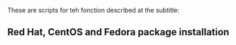 These are scripts for teh fonction described at the subtitle: 
## Red Hat, CentOS and Fedora package installation
